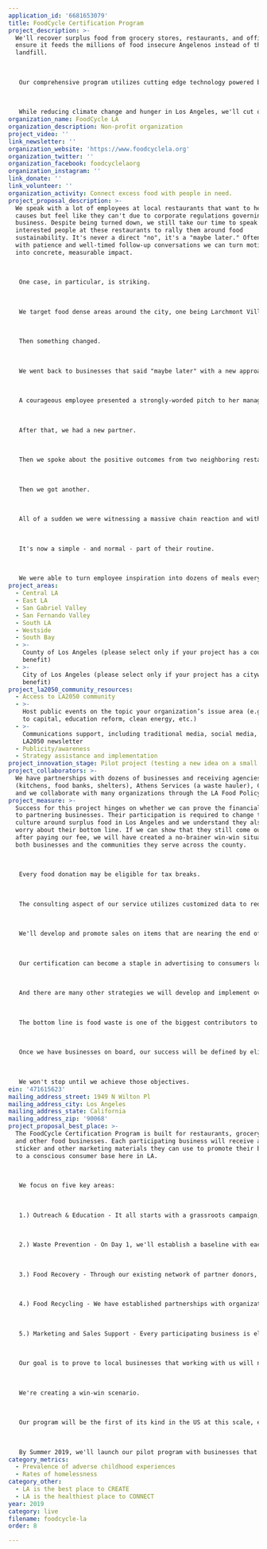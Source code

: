 ```yaml
---
application_id: '6681653079'
title: FoodCycle Certification Program
project_description: >-
  We'll recover surplus food from grocery stores, restaurants, and offices and
  ensure it feeds the millions of food insecure Angelenos instead of the
  landfill. 
   
   
   
   Our comprehensive program utilizes cutting edge technology powered by ChowMatch, an app that handles food donation logistics, and offers consulting services that prevent waste.
   
   
   
   While reducing climate change and hunger in Los Angeles, we'll cut operating costs for businesses, provide tax breaks, and offer marketing and sales support!
organization_name: FoodCycle LA
organization_description: Non-profit organization
project_video: ''
link_newsletter: ''
organization_website: 'https://www.foodcyclela.org'
organization_twitter: ''
organization_facebook: foodcyclelaorg
organization_instagram: ''
link_donate: ''
link_volunteer: ''
organization_activity: Connect excess food with people in need.
project_proposal_description: >-
  We speak with a lot of employees at local restaurants that want to help these
  causes but feel like they can't due to corporate regulations governing their
  business. Despite being turned down, we still take our time to speak with
  interested people at these restaurants to rally them around food
  sustainability. It's never a direct "no", it's a "maybe later." Often times,
  with patience and well-timed follow-up conversations we can turn motivation
  into concrete, measurable impact.
   
   
   
   One case, in particular, is striking.
   
   
   
   We target food dense areas around the city, one being Larchmont Village - a wonderful area with many shops and restaurants bunched together. After some outreach, we signed up one restaurant to begin donating their excess food. Although we tried reaching out to many businesses there, we only had this one store for seven months.
   
   
   
   Then something changed.
   
   
   
   We went back to businesses that said "maybe later" with a new approach focused on highlighting positive outcomes realized from their neighbor's contribution. We were a little more hands-on in suggesting customized recovery programs that would suit their store and explained how easy it is.
   
   
   
   A courageous employee presented a strongly-worded pitch to her manager.
   
   
   
   After that, we had a new partner.
   
   
   
   Then we spoke about the positive outcomes from two neighboring restaurants to prospective partners. 
   
   
   
   Then we got another.
   
   
   
   All of a sudden we were witnessing a massive chain reaction and within a few weeks we had nine different businesses donating their food to us on a daily basis.
   
   
   
   It's now a simple - and normal - part of their routine. 
   
   
   
   We were able to turn employee inspiration into dozens of meals every single day.
project_areas:
  - Central LA
  - East LA
  - San Gabriel Valley
  - San Fernando Valley
  - South LA
  - Westside
  - South Bay
  - >-
    County of Los Angeles (please select only if your project has a countywide
    benefit)
  - >-
    City of Los Angeles (please select only if your project has a citywide
    benefit)
project_la2050_community_resources:
  - Access to LA2050 community
  - >-
    Host public events on the topic your organization’s issue area (e.g. access
    to capital, education reform, clean energy, etc.) 
  - >-
    Communications support, including traditional media, social media, and
    LA2050 newsletter
  - Publicity/awareness
  - Strategy assistance and implementation
project_innovation_stage: Pilot project (testing a new idea on a small scale to prove feasibility)
project_collaborators: >-
  We have partnerships with dozens of businesses and receiving agencies
  (kitchens, food banks, shelters), Athens Services (a waste hauler), ChowMatch,
  and we collaborate with many organizations through the LA Food Policy Council.
project_measure: >-
  Success for this project hinges on whether we can prove the financial benefit
  to partnering businesses. Their participation is required to change the
  culture around surplus food in Los Angeles and we understand they also have to
  worry about their bottom line. If we can show that they still come out ahead
  after paying our fee, we will have created a no-brainer win-win situation for
  both businesses and the communities they serve across the county.
   
   
   
   Every food donation may be eligible for tax breaks.
   
   
   
   The consulting aspect of our service utilizes customized data to reduce costs currently spent on purchasing or producing food that will ultimately be wasted - which happens at every single grocery store and restaurant in the city.
   
   
   
   We'll develop and promote sales on items that are nearing the end of their perceived shelf life, enabling businesses to realize a return on the food they're currently throwing away.
   
   
   
   Our certification can become a staple in advertising to consumers looking to support businesses making a positive impact in their city.
   
   
   
   And there are many other strategies we will develop and implement over time.
   
   
   
   The bottom line is food waste is one of the biggest contributors to climate change in the world, over 40% of our fresh food is thrown away, and we have millions of hungry people in Los Angeles. That has to change.
   
   
   
   Once we have businesses on board, our success will be defined by eliminating hunger in our county and vastly reducing it's contribution to climate change. 
   
   
   
   We won't stop until we achieve those objectives.
ein: '471615623'
mailing_address_street: 1949 N Wilton Pl
mailing_address_city: Los Angeles
mailing_address_state: California
mailing_address_zip: '90068'
project_proposal_best_place: >-
  The FoodCycle Certification Program is built for restaurants, grocery stores,
  and other food businesses. Each participating business will receive a window
  sticker and other marketing materials they can use to promote their business
  to a conscious consumer base here in LA.
   
   
   
   We focus on five key areas:
   
   
   
   1.) Outreach & Education - It all starts with a grassroots campaign, talking with people and businesses in our community, which we've been doing for 13 years. Through an online video course, we'll inspire by highlighting issues surrounding food sustainability and food safety. It's open to all and required of partner business employees.
   
   
   
   2.) Waste Prevention - On Day 1, we'll establish a baseline with each business, evaluating their current waste, and install customized food recovery and recycling programs. Our service will leverage ongoing data tracking and analysis to continually improve our partners' impact.
   
   
   
   3.) Food Recovery - Through our existing network of partner donors, recipients, and collaborating organizations, we already have the infrastructure needed to deliver surplus food to the hungry. Our partnership with ChowMatch ensures we'll be able to add new partners to our network and begin bringing their excess to local kitchens, shelters, and food banks right from the start.
   
   
   
   4.) Food Recycling - We have established partnerships with organizations in the community that turn inedible food waste into renewable energy forms through methods like composting. We'll provide proper storage and transportation to these facilities.
   
   
   
   5.) Marketing and Sales Support - Every participating business is eligible to be FoodCycle Certified, which will earn them a window sticker and promotional materials. Additionally, we'll work with businesses to create sales for food that is nearing the end of its shelf life. In other words, we'll help them turn the food they would've previously wasted into some type of financial return. Through our newsletter and social media, we'll provide a signal boost for these businesses. 
   
   
   
   Our goal is to prove to local businesses that working with us will not only be great for Los Angeles and the world, but it can help their bottom line. 
   
   
   
   We're creating a win-win scenario.
   
   
   
   Our program will be the first of its kind in the US at this scale, ensuring LA is the best place to LIVE!
   
   
   
   By Summer 2019, we'll launch our pilot program with businesses that have already expressed interest in joining us. Over three months, we'll iterate upon our service through observation and client feedback. From there, we'll roll our service out across the county.
category_metrics:
  - Prevalence of adverse childhood experiences
  - Rates of homelessness
category_other:
  - LA is the best place to CREATE
  - LA is the healthiest place to CONNECT
year: 2019
category: live
filename: foodcycle-la
order: 8

---
```

